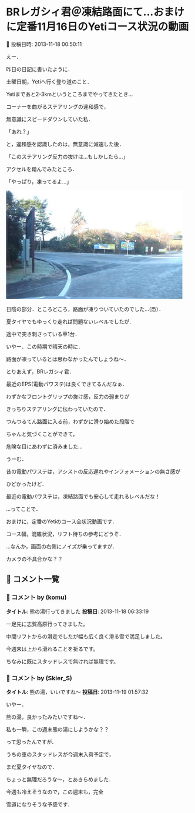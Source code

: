 # BRレガシィ君＠凍結路面にて…おまけに定番11月16日のYetiコース状況の動画

📅 投稿日時: 2013-11-18 00:50:11

えー．


昨日の日記に書いたように．





土曜日朝，Yetiへ行く登り道のこと．


Yetiまであと2-3kmというところまでやってきたとき…





コーナーを曲がるステアリングの違和感で，


無意識にスピードダウンしていた私．


「あれ？」


と，違和感を認識したのは，無意識に減速した後．





「このステアリング反力の抜けは…もしかしたら…」


アクセルを踏んでみたところ．


「やっぱり，凍ってるよ…」




![979535f1b469ba8b14416be9e33a30c3.jpg](images/979535f1b469ba8b14416be9e33a30c3.jpg)




日陰の部分．ところどころ，路面が凍りついていたのでした…(恐）．





夏タイヤでもゆっくり走れば問題ないレベルでしたが．


途中で突き刺さっている車1台．


いやー．この時期で晴天の時に．


路面が凍っているとは思わなかったんでしょうね～．





とりあえず，BRレガシィ君．


最近のEPS(電動パワステ)は良くできてるんだなぁ．


わずかなフロントグリップの抜け感，反力の弱まりが


きっちりステアリングに伝わっていたので．


つんつるてん路面に入る前，わずかに滑り始めた段階で


ちゃんと気づくことができて，


危険な目にあわずに済みました…





うーむ．


昔の電動パワステは，アシストの反応遅れやインフォメーションの無さ感が


ひどかったけど．


最近の電動パワステは，凍結路面でも安心して走れるレベルだな！





…ってことで．


おまけに，定番のYetiのコース全状況動画です．


コース幅，混雑状況，リフト待ちの参考にどうぞ．





…なんか，画面の右側にノイズが乗ってますが．


カメラの不具合かな？？

## 💬 コメント一覧

### 💬 コメント by (komu)
**タイトル**: 熊の湯行ってきました
**投稿日**: 2013-11-18 06:33:19

一足先に志賀高原行ってきました。

中間リフトからの滑走でしたが幅も広く良く滑る雪で満足しました。

今週末は上から滑れることを祈るです。

ちなみに既にスタッドレスで無ければ無理です。

### 💬 コメント by (Skier_S)
**タイトル**: 熊の湯，いいですね～
**投稿日**: 2013-11-19 01:57:32

いやー．

熊の湯，良かったみたいですね～．



私も一瞬，この週末熊の湯にしようかな？？

って思ったんですが．

うちの車のスタッドレスが今週末入荷予定で，

まだ夏タイヤなので．

ちょっと無理だろうな～，とあきらめました．



今週も冷えそうなので，この週末も，完全

雪道になりそうな予感です．

